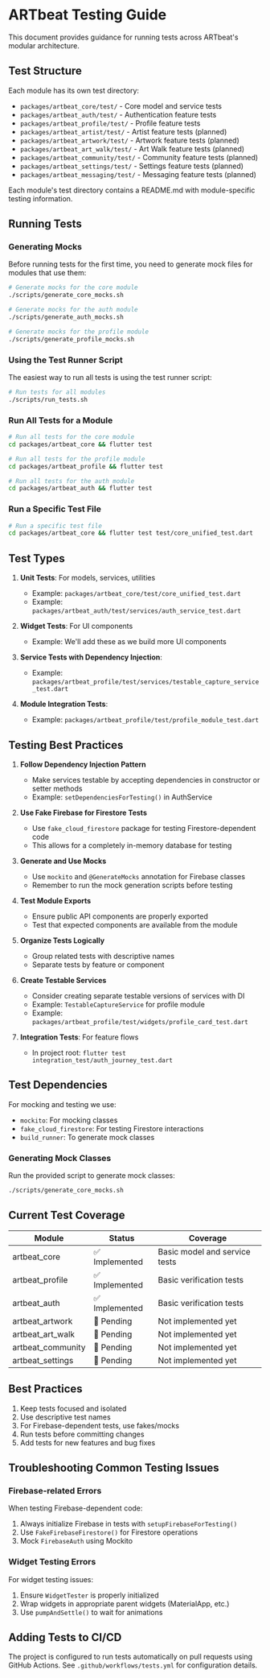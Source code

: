 # ARTbeat Testing Guide

This document provides guidance for running tests across ARTbeat's modular architecture.

## Test Structure

Each module has its own test directory:
- `packages/artbeat_core/test/` - Core model and service tests
- `packages/artbeat_auth/test/` - Authentication feature tests
- `packages/artbeat_profile/test/` - Profile feature tests
- `packages/artbeat_artist/test/` - Artist feature tests (planned)
- `packages/artbeat_artwork/test/` - Artwork feature tests (planned)
- `packages/artbeat_art_walk/test/` - Art Walk feature tests (planned)
- `packages/artbeat_community/test/` - Community feature tests (planned)
- `packages/artbeat_settings/test/` - Settings feature tests (planned)
- `packages/artbeat_messaging/test/` - Messaging feature tests (planned)

Each module's test directory contains a README.md with module-specific testing information.

## Running Tests

### Generating Mocks

Before running tests for the first time, you need to generate mock files for modules that use them:

```bash
# Generate mocks for the core module
./scripts/generate_core_mocks.sh

# Generate mocks for the auth module
./scripts/generate_auth_mocks.sh

# Generate mocks for the profile module
./scripts/generate_profile_mocks.sh
```

### Using the Test Runner Script

The easiest way to run all tests is using the test runner script:

```bash
# Run tests for all modules
./scripts/run_tests.sh
```

### Run All Tests for a Module

```bash
# Run all tests for the core module
cd packages/artbeat_core && flutter test

# Run all tests for the profile module
cd packages/artbeat_profile && flutter test

# Run all tests for the auth module
cd packages/artbeat_auth && flutter test
```

### Run a Specific Test File

```bash
# Run a specific test file
cd packages/artbeat_core && flutter test test/core_unified_test.dart
```

## Test Types

1. **Unit Tests**: For models, services, utilities
   - Example: `packages/artbeat_core/test/core_unified_test.dart`
   - Example: `packages/artbeat_auth/test/services/auth_service_test.dart`

2. **Widget Tests**: For UI components
   - Example: We'll add these as we build more UI components

3. **Service Tests with Dependency Injection**:
   - Example: `packages/artbeat_profile/test/services/testable_capture_service_test.dart`
   
4. **Module Integration Tests**:
   - Example: `packages/artbeat_profile/test/profile_module_test.dart`

## Testing Best Practices

1. **Follow Dependency Injection Pattern**
   - Make services testable by accepting dependencies in constructor or setter methods
   - Example: `setDependenciesForTesting()` in AuthService

2. **Use Fake Firebase for Firestore Tests**
   - Use `fake_cloud_firestore` package for testing Firestore-dependent code
   - This allows for a completely in-memory database for testing

3. **Generate and Use Mocks**
   - Use `mockito` and `@GenerateMocks` annotation for Firebase classes
   - Remember to run the mock generation scripts before testing

4. **Test Module Exports**
   - Ensure public API components are properly exported
   - Test that expected components are available from the module

5. **Organize Tests Logically**
   - Group related tests with descriptive names
   - Separate tests by feature or component

6. **Create Testable Services**
   - Consider creating separate testable versions of services with DI
   - Example: `TestableCaptureService` for profile module
   - Example: `packages/artbeat_profile/test/widgets/profile_card_test.dart`

3. **Integration Tests**: For feature flows
   - In project root: `flutter test integration_test/auth_journey_test.dart`

## Test Dependencies

For mocking and testing we use:
- `mockito`: For mocking classes
- `fake_cloud_firestore`: For testing Firestore interactions
- `build_runner`: To generate mock classes

### Generating Mock Classes

Run the provided script to generate mock classes:

```bash
./scripts/generate_core_mocks.sh
```

## Current Test Coverage

| Module | Status | Coverage |
|--------|--------|----------|
| artbeat_core | ✅ Implemented | Basic model and service tests |
| artbeat_profile | ✅ Implemented | Basic verification tests |
| artbeat_auth | ✅ Implemented | Basic verification tests |
| artbeat_artwork | 🔄 Pending | Not implemented yet |
| artbeat_art_walk | 🔄 Pending | Not implemented yet |
| artbeat_community | 🔄 Pending | Not implemented yet |
| artbeat_settings | 🔄 Pending | Not implemented yet |

## Best Practices

1. Keep tests focused and isolated
2. Use descriptive test names
3. For Firebase-dependent tests, use fakes/mocks
4. Run tests before committing changes
5. Add tests for new features and bug fixes

## Troubleshooting Common Testing Issues

### Firebase-related Errors

When testing Firebase-dependent code:
1. Always initialize Firebase in tests with `setupFirebaseForTesting()`
2. Use `FakeFirebaseFirestore()` for Firestore operations
3. Mock `FirebaseAuth` using Mockito

### Widget Testing Errors

For widget testing issues:
1. Ensure `WidgetTester` is properly initialized
2. Wrap widgets in appropriate parent widgets (MaterialApp, etc.)
3. Use `pumpAndSettle()` to wait for animations

## Adding Tests to CI/CD

The project is configured to run tests automatically on pull requests using GitHub Actions.
See `.github/workflows/tests.yml` for configuration details.
